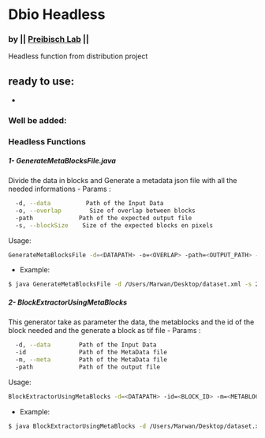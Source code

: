 # Dbio Headless
### by || [Preibisch Lab](http://preibischlab.mdc-berlin.de) ||

Headless function from distribution project
## ready to use:
-
### Well be added:


### Headless Functions

##### 1- GenerateMetaBlocksFile.java
Divide the data in blocks and Generate a metadata json file with all the needed informations 
    - Params :
```sh
  -d, --data          Path of the Input Data
  -o, --overlap        Size of overlap between blocks
  -path             Path of the expected output file
  -s, --blockSize    Size of the expected blocks en pixels
```

Usage: 
```sh
GenerateMetaBlocksFile -d=<DATAPATH> -o=<OVERLAP> -path=<OUTPUT_PATH> -s=<BLOCK_SIZE>
```
- Example:
```sh
$ java GenerateMetaBlocksFile -d /Users/Marwan/Desktop/dataset.xml -s 200 -o 20 -path /Users/Marwan/Desktop/
```


##### 2- BlockExtractorUsingMetaBlocks
This generator take as parameter the data, the metablocks and the id of the block needed and the generate a block as tif file
    - Params :
```sh
  -d, --data        Path of the Input Data
  -id               Path of the MetaData file
  -m, --meta        Path of the MetaData file
  -path             Path of the output file 
```

Usage: 
```sh
BlockExtractorUsingMetaBlocks -d=<DATAPATH> -id=<BLOCK_ID> -m=<METABLOCKS_PATH> -path=<OUTPUT_PATH>
```
- Example:
```sh
$ java BlockExtractorUsingMetaBlocks -d /Users/Marwan/Desktop/dataset.xml -m /Users/Marwan/Desktop/METADATA.json -id 3 -path /Users/Marwan/Desktop/
```


